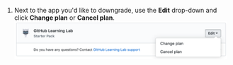 1. Next to the app you'd like to downgrade, use the **Edit** drop-down and click **Change plan** or **Cancel plan**. ![„Edit" (Bearbeiten) Link im Abschnitt Marktplatz-Käufe der Abrechnungseinstellungen Deines persönlichen Kontos](/assets/images/help/marketplace/marketplace-edit-app-billing-settings.png)
